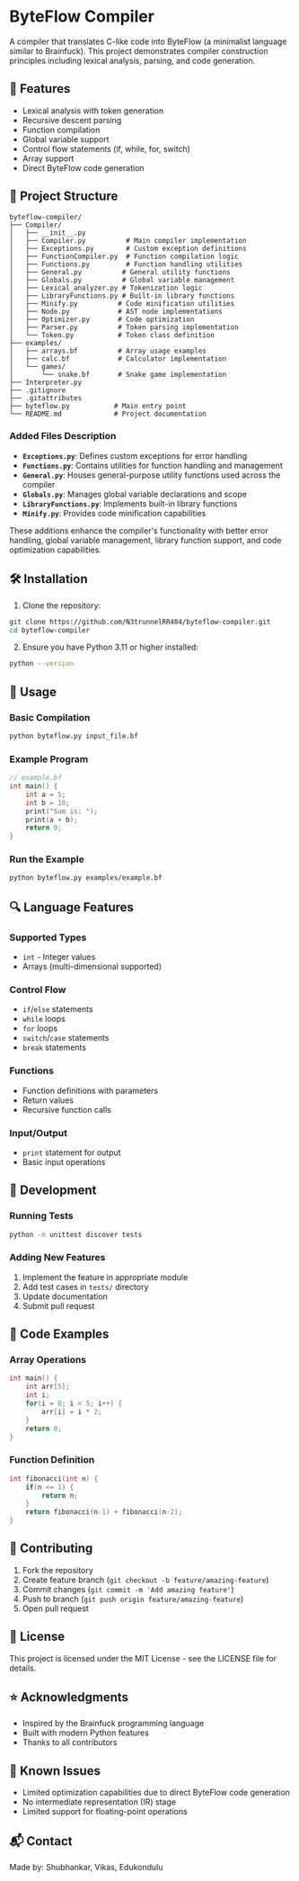 # ByteFlow Compiler

A compiler that translates C-like code into ByteFlow (a minimalist language similar to Brainfuck). This project demonstrates compiler construction principles including lexical analysis, parsing, and code generation.

## 🚀 Features

- Lexical analysis with token generation
- Recursive descent parsing
- Function compilation
- Global variable support
- Control flow statements (if, while, for, switch)
- Array support
- Direct ByteFlow code generation

## 📁 Project Structure

```
byteflow-compiler/
├── Compiler/
│   ├── __init__.py
│   ├── Compiler.py          # Main compiler implementation
│   ├── Exceptions.py        # Custom exception definitions
│   ├── FunctionCompiler.py  # Function compilation logic
│   ├── Functions.py         # Function handling utilities
│   ├── General.py          # General utility functions
│   ├── Globals.py          # Global variable management
│   ├── Lexical_analyzer.py # Tokenization logic
│   ├── LibraryFunctions.py # Built-in library functions
│   ├── Minify.py          # Code minification utilities
│   ├── Node.py            # AST node implementations
│   ├── Optimizer.py       # Code optimization
│   ├── Parser.py          # Token parsing implementation
│   └── Token.py           # Token class definition
├── examples/
│   ├── arrays.bf          # Array usage examples
│   ├── calc.bf            # Calculator implementation
│   └── games/
│       └── snake.bf       # Snake game implementation
├── Interpreter.py
├── .gitignore
├── .gitattributes
├── byteflow.py           # Main entry point
└── README.md             # Project documentation
```

### Added Files Description

- **`Exceptions.py`**: Defines custom exceptions for error handling
- **`Functions.py`**: Contains utilities for function handling and management
- **`General.py`**: Houses general-purpose utility functions used across the compiler
- **`Globals.py`**: Manages global variable declarations and scope
- **`LibraryFunctions.py`**: Implements built-in library functions
- **`Minify.py`**: Provides code minification capabilities

These additions enhance the compiler's functionality with better error handling, global variable management, library function support, and code optimization capabilities.

## 🛠️ Installation

1. Clone the repository:
```bash
git clone https://github.com/N3trunnelRR404/byteflow-compiler.git
cd byteflow-compiler
```

2. Ensure you have Python 3.11 or higher installed:
```bash
python --version
```

## 📖 Usage

### Basic Compilation
```bash
python byteflow.py input_file.bf
```

### Example Program
```c
// example.bf
int main() {
    int a = 5;
    int b = 10;
    print("Sum is: ");
    print(a + b);
    return 0;
}
```

### Run the Example
```bash
python byteflow.py examples/example.bf
```

## 🔍 Language Features

### Supported Types
- `int` - Integer values
- Arrays (multi-dimensional supported)

### Control Flow
- `if`/`else` statements
- `while` loops
- `for` loops
- `switch`/`case` statements
- `break` statements

### Functions
- Function definitions with parameters
- Return values
- Recursive function calls

### Input/Output
- `print` statement for output
- Basic input operations

## 🔧 Development

### Running Tests
```bash
python -m unittest discover tests
```

### Adding New Features
1. Implement the feature in appropriate module
2. Add test cases in `tests/` directory
3. Update documentation
4. Submit pull request

## 📝 Code Examples

### Array Operations
```c
int main() {
    int arr[5];
    int i;
    for(i = 0; i < 5; i++) {
        arr[i] = i * 2;
    }
    return 0;
}
```

### Function Definition
```c
int fibonacci(int n) {
    if(n <= 1) {
        return n;
    }
    return fibonacci(n-1) + fibonacci(n-2);
}
```

## 🤝 Contributing

1. Fork the repository
2. Create feature branch (`git checkout -b feature/amazing-feature`)
3. Commit changes (`git commit -m 'Add amazing feature'`)
4. Push to branch (`git push origin feature/amazing-feature`)
5. Open pull request

## 📄 License

This project is licensed under the MIT License - see the LICENSE file for details.

## ⭐ Acknowledgments

- Inspired by the Brainfuck programming language
- Built with modern Python features
- Thanks to all contributors

## 🐛 Known Issues

- Limited optimization capabilities due to direct ByteFlow code generation
- No intermediate representation (IR) stage
- Limited support for floating-point operations

## 📬 Contact
Made by: Shubhankar, Vikas, Edukondulu
